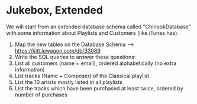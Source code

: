 # Jukebox, Extended

We will start from an extended database schema called "ChinookDatabase" with some information about Playlists and Customers (like iTunes has).

1. Map the new tables on the Database Schema --> https://kitt.lewagon.com/db/33089
2. Write the SQL queries to answer these questions:
  1. List all customers (name + email), ordered alphabetically (no extra information)
  2. List tracks (Name + Composer) of the Classical playlist
  3. List the 10 artists mostly listed in all playlists
  4. List the tracks which have been purchased at least twice, ordered by number of purchases
